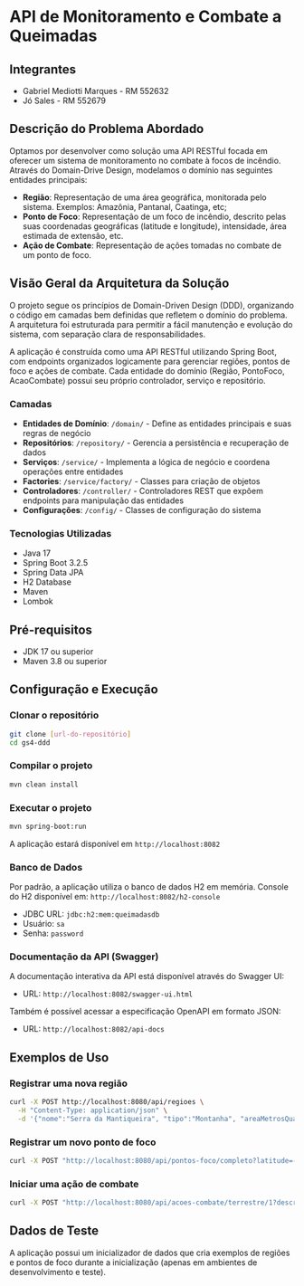 # API de Monitoramento e Combate a Queimadas

## Integrantes
- Gabriel Mediotti Marques - RM 552632
- Jó Sales - RM 552679

## Descrição do Problema Abordado
Optamos por desenvolver como solução uma API RESTful focada em oferecer um sistema de monitoramento no combate à focos de incêndio. Através do Domain-Drive Design, modelamos o domínio nas seguintes entidades principais:
- **Região**: Representação de uma área geográfica, monitorada pelo sistema. Exemplos: Amazônia, Pantanal, Caatinga, etc;
- **Ponto de Foco**: Representação de um foco de incêndio, descrito pelas suas coordenadas geográficas (latitude e longitude), intensidade, área estimada de extensão, etc.
- **Ação de Combate**: Representação de ações tomadas no combate de um ponto de foco.

## Visão Geral da Arquitetura da Solução

O projeto segue os princípios de Domain-Driven Design (DDD), organizando o código em camadas bem definidas que refletem o domínio do problema. A arquitetura foi estruturada para permitir a fácil manutenção e evolução do sistema, com separação clara de responsabilidades.

A aplicação é construída como uma API RESTful utilizando Spring Boot, com endpoints organizados logicamente para gerenciar regiões, pontos de foco e ações de combate. Cada entidade do domínio (Região, PontoFoco, AcaoCombate) possui seu próprio controlador, serviço e repositório.

### Camadas
- **Entidades de Domínio**: `/domain/` - Define as entidades principais e suas regras de negócio
- **Repositórios**: `/repository/` - Gerencia a persistência e recuperação de dados
- **Serviços**: `/service/` - Implementa a lógica de negócio e coordena operações entre entidades
- **Factories**: `/service/factory/` - Classes para criação de objetos
- **Controladores**: `/controller/` - Controladores REST que expõem endpoints para manipulação das entidades
- **Configurações**: `/config/` - Classes de configuração do sistema

### Tecnologias Utilizadas
- Java 17
- Spring Boot 3.2.5
- Spring Data JPA
- H2 Database
- Maven
- Lombok

## Pré-requisitos
- JDK 17 ou superior
- Maven 3.8 ou superior

## Configuração e Execução

### Clonar o repositório
```bash
git clone [url-do-repositório]
cd gs4-ddd
```

### Compilar o projeto
```bash
mvn clean install
```

### Executar o projeto
```bash
mvn spring-boot:run
```

A aplicação estará disponível em `http://localhost:8082`

### Banco de Dados
Por padrão, a aplicação utiliza o banco de dados H2 em memória.
Console do H2 disponível em: `http://localhost:8082/h2-console`
- JDBC URL: `jdbc:h2:mem:queimadasdb`
- Usuário: `sa`
- Senha: `password`

### Documentação da API (Swagger)
A documentação interativa da API está disponível através do Swagger UI:
- URL: `http://localhost:8082/swagger-ui.html`

Também é possível acessar a especificação OpenAPI em formato JSON:
- URL: `http://localhost:8082/api-docs`

## Exemplos de Uso

### Registrar uma nova região
```bash
curl -X POST http://localhost:8080/api/regioes \
  -H "Content-Type: application/json" \
  -d '{"nome":"Serra da Mantiqueira", "tipo":"Montanha", "areaMetrosQuadrados":1200000000, "descricao":"Região montanhosa no sudeste do Brasil", "nivelRisco":2}'
```

### Registrar um novo ponto de foco
```bash
curl -X POST "http://localhost:8080/api/pontos-foco/completo?latitude=-22.7896&longitude=-45.5982&intensidade=65.3&areaEstimada=5000&descricao=Incêndio%20em%20área%20de%20mata%20nativa&regiaoId=1"
```

### Iniciar uma ação de combate
```bash
curl -X POST "http://localhost:8080/api/acoes-combate/terrestre/1?descricao=Brigada%20combatendo%20incêndio%20com%20abafadores%20e%20bombas%20d%27água&responsavel=Corpo%20de%20Bombeiros%20SP"
```

## Dados de Teste
A aplicação possui um inicializador de dados que cria exemplos de regiões e pontos de foco durante a inicialização (apenas em ambientes de desenvolvimento e teste).
